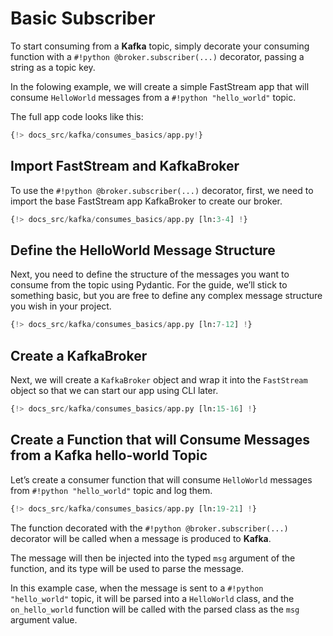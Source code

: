 # Basic Subscriber

To start consuming from a **Kafka** topic, simply decorate your consuming function with a `#!python @broker.subscriber(...)` decorator, passing a string as a topic key.

In the folowing example, we will create a simple FastStream app that will consume `HelloWorld` messages from a `#!python "hello_world"` topic.

The full app code looks like this:

```python linenums="1"
{!> docs_src/kafka/consumes_basics/app.py!}
```

## Import FastStream and KafkaBroker

To use the `#!python @broker.subscriber(...)` decorator, first, we need to import the base FastStream app KafkaBroker to create our broker.

```python linenums="1"
{!> docs_src/kafka/consumes_basics/app.py [ln:3-4] !}
```

## Define the HelloWorld Message Structure

Next, you need to define the structure of the messages you want to consume from the topic using Pydantic. For the guide, we’ll stick to something basic, but you are free to define any complex message structure you wish in your project.

```python linenums="1"
{!> docs_src/kafka/consumes_basics/app.py [ln:7-12] !}
```

## Create a KafkaBroker

Next, we will create a `KafkaBroker` object and wrap it into the `FastStream` object so that we can start our app using CLI later.

```python linenums="1"
{!> docs_src/kafka/consumes_basics/app.py [ln:15-16] !}
```

## Create a Function that will Consume Messages from a Kafka hello-world Topic

Let’s create a consumer function that will consume `HelloWorld` messages from `#!python "hello_world"` topic and log them.

```python linenums="1"
{!> docs_src/kafka/consumes_basics/app.py [ln:19-21] !}
```

The function decorated with the `#!python @broker.subscriber(...)` decorator will be called when a message is produced to **Kafka**.

The message will then be injected into the typed `msg` argument of the function, and its type will be used to parse the message.

In this example case, when the message is sent to a `#!python "hello_world"` topic, it will be parsed into a `HelloWorld` class, and the `on_hello_world` function will be called with the parsed class as the `msg` argument value.
